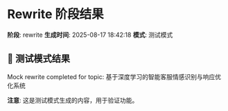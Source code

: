 # Rewrite 阶段结果

**阶段**: rewrite
**生成时间**: 2025-08-17 18:42:18
**模式**: 测试模式

## 📝 测试模式结果

Mock rewrite completed for topic: 基于深度学习的智能客服情感识别与响应优化系统

**注意**: 这是测试模式生成的内容，用于验证功能。